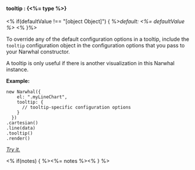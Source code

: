#### **tooltip** : {<%= type %>}

<% if(defaultValue !== "[object Object]") { %>*default: <%= defaultValue %>* <% }%>

To override any of the default configuration options in a tooltip, include the `tooltip` configuration object in the configuration options that you pass to your Narwhal constructor. 

A tooltip is only useful if there is another visualization in this Narwhal instance. 

**Example:**

	new Narwhal({
	    el: ".myLineChart",
	    tooltip: {
	      // tooltip-specific configuration options
	    }
	  })
	.cartesian()
	.line(data)
	.tooltip()
	.render() 

*[Try it.](http://jsfiddle.net/forio/7fAP2/)*

<% if(notes) { %><%= notes %><% } %>

